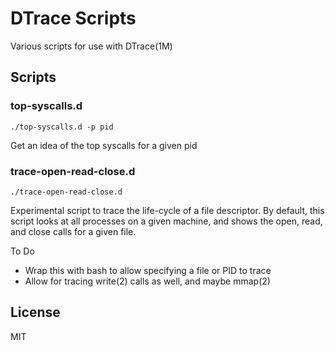 DTrace Scripts
==============

Various scripts for use with DTrace(1M)

Scripts
-------

### top-syscalls.d

    ./top-syscalls.d -p pid

Get an idea of the top syscalls for a given pid

### trace-open-read-close.d

    ./trace-open-read-close.d

Experimental script to trace the life-cycle of a file descriptor.  By default,
this script looks at all processes on a given machine, and shows the open,
read, and close calls for a given file.

To Do
- Wrap this with bash to allow specifying a file or PID to trace
- Allow for tracing write(2) calls as well, and maybe mmap(2)

License
-------

MIT
